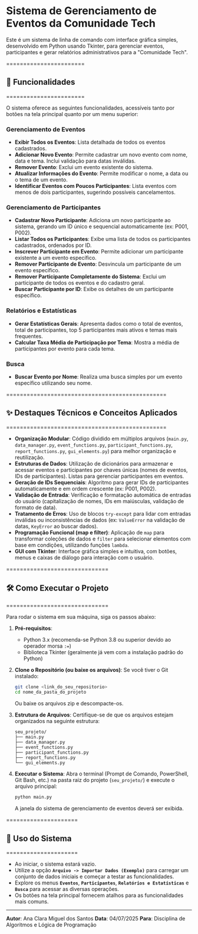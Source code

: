 # Sistema de Gerenciamento de Eventos da Comunidade Tech

Este é um sistema de linha de comando com interface gráfica simples, desenvolvido em Python usando Tkinter, para gerenciar eventos, participantes e gerar relatórios administrativos para a "Comunidade Tech".

=======================
## 🚀 Funcionalidades
=======================

O sistema oferece as seguintes funcionalidades, acessíveis tanto por botões na tela principal quanto por um menu superior:

### Gerenciamento de Eventos
* **Exibir Todos os Eventos**: Lista detalhada de todos os eventos cadastrados.
* **Adicionar Novo Evento**: Permite cadastrar um novo evento com nome, data e tema. Inclui validação para datas inválidas.
* **Remover Evento**: Exclui um evento existente do sistema.
* **Atualizar Informações do Evento**: Permite modificar o nome, a data ou o tema de um evento.
* **Identificar Eventos com Poucos Participantes**: Lista eventos com menos de dois participantes, sugerindo possíveis cancelamentos.

### Gerenciamento de Participantes
* **Cadastrar Novo Participante**: Adiciona um novo participante ao sistema, gerando um ID único e sequencial automaticamente (ex: P001, P002).
* **Listar Todos os Participantes**: Exibe uma lista de todos os participantes cadastrados, ordenados por ID.
* **Inscrever Participante em Evento**: Permite adicionar um participante existente a um evento específico.
* **Remover Participante de Evento**: Desvincula um participante de um evento específico.
* **Remover Participante Completamente do Sistema**: Exclui um participante de todos os eventos e do cadastro geral.
* **Buscar Participante por ID**: Exibe os detalhes de um participante específico.

### Relatórios e Estatísticas
* **Gerar Estatísticas Gerais**: Apresenta dados como o total de eventos, total de participantes, top 5 participantes mais ativos e temas mais frequentes.
* **Calcular Taxa Média de Participação por Tema**: Mostra a média de participantes por evento para cada tema.

### Busca
* **Buscar Evento por Nome**: Realiza uma busca simples por um evento específico utilizando seu nome.

===============================================
## ✨ Destaques Técnicos e Conceitos Aplicados
===============================================


* **Organização Modular**: Código dividido em múltiplos arquivos (`main.py`, `data_manager.py`, `event_functions.py`, `participant_functions.py`, `report_functions.py`, `gui_elements.py`) para melhor organização e reutilização.
* **Estruturas de Dados**: Utilização de dicionários para armazenar e acessar eventos e participantes por chaves únicas (nomes de eventos, IDs de participantes). Listas para gerenciar participantes em eventos.
* **Geração de IDs Sequenciais**: Algoritmo para gerar IDs de participantes automaticamente e em ordem crescente (ex: P001, P002).
* **Validação de Entrada**: Verificação e formatação automática de entradas do usuário (capitalização de nomes, IDs em maiúsculas, validação de formato de data).
* **Tratamento de Erros**: Uso de blocos `try-except` para lidar com entradas inválidas ou inconsistências de dados (ex: `ValueError` na validação de datas, `KeyError` ao buscar dados).
* **Programação Funcional (map e filter)**: Aplicação de `map` para transformar coleções de dados e `filter` para selecionar elementos com base em condições, utilizando funções `lambda`.
* **GUI com Tkinter**: Interface gráfica simples e intuitiva, com botões, menus e caixas de diálogo para interação com o usuário.


==============================
## 🛠️ Como Executar o Projeto
==============================

Para rodar o sistema em sua máquina, siga os passos abaixo:

1.  **Pré-requisitos**:
    * Python 3.x (recomenda-se Python 3.8 ou superior devido ao operador morsa `:=`)
    * Biblioteca Tkinter (geralmente já vem com a instalação padrão do Python)

2.  **Clone o Repositório (ou baixe os arquivos)**:
    Se você tiver o Git instalado:
    ```bash
    git clone <link_do_seu_repositorio>
    cd nome_da_pasta_do_projeto
    ```
    Ou baixe os arquivos zip e descompacte-os.

3.  **Estrutura de Arquivos**:
    Certifique-se de que os arquivos estejam organizados na seguinte estrutura:
    ```
    seu_projeto/
    ├── main.py
    ├── data_manager.py
    ├── event_functions.py
    ├── participant_functions.py
    ├── report_functions.py
    └── gui_elements.py
    ```

4.  **Executar o Sistema**:
    Abra o terminal (Prompt de Comando, PowerShell, Git Bash, etc.) na pasta raiz do projeto (`seu_projeto/`) e execute o arquivo principal:
    ```bash
    python main.py
    ```
    A janela do sistema de gerenciamento de eventos deverá ser exibida.

=====================
## 📝 Uso do Sistema
=====================

* Ao iniciar, o sistema estará vazio.
* Utilize a opção **`Arquivo -> Importar Dados (Exemplo)`** para carregar um conjunto de dados iniciais e começar a testar as funcionalidades.
* Explore os menus **`Eventos`**, **`Participantes`**, **`Relatórios e Estatísticas`** e **`Busca`** para acessar as diversas operações.
* Os botões na tela principal fornecem atalhos para as funcionalidades mais comuns.

---

**Autor**: Ana Clara Miguel dos Santos
**Data**: 04/07/2025
**Para**: Disciplina de Algoritmos e Lógica de Programação